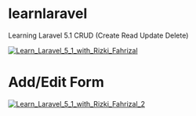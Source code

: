 # learnlaravel
Learning Laravel 5.1 CRUD (Create Read Update Delete)

<a href="https://ibb.co/iHYXmc"><img src="https://preview.ibb.co/h0Puzx/Learn_Laravel_5_1_with_Rizki_Fahrizal.png" alt="Learn_Laravel_5_1_with_Rizki_Fahrizal" border="0"></a>

# Add/Edit Form
<a href="https://ibb.co/jwg2mc"><img src="https://preview.ibb.co/hFNWex/Learn_Laravel_5_1_with_Rizki_Fahrizal_2.png" alt="Learn_Laravel_5_1_with_Rizki_Fahrizal_2" border="0"></a>
